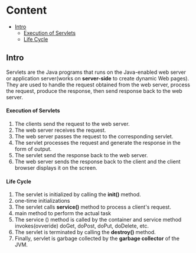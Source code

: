 # Content
* [Intro](##Intro)
  * [Execution of Servlets](####Execution-of-Servlets)
  * [Life Cycle](####Life-Cycle)

## Intro
Servlets are the Java programs that runs on the Java-enabled web server or application server(works on **server-side** to create dynamic Web pages). They are used to handle the request obtained from the web server, process the request, produce the response, then send response back to the web server.
#### Execution of Servlets
1. The clients send the request to the web server.
2. The web server receives the request.
3. The web server passes the request to the corresponding servlet.
4. The servlet processes the request and generate the response in the form of output.
5. The servlet send the response back to the web server.
6. The web server sends the response back to the client and the client browser displays it on the screen.
#### Life Cycle
1. The servlet is initialized by calling the **init()** method.
  1. one-time initializations
2. The servlet calls **service()** method to process a client's request. 
  1. main method to perform the actual task
  2. The service () method is called by the container and service method invokes(ovveride) doGet, doPost, doPut, doDelete, etc.
3. The servlet is terminated by calling the **destroy()** method.
4. Finally, servlet is garbage collected by the **garbage collector** of the JVM.

